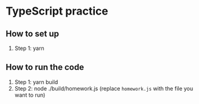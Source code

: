 # TypeScript practice

## How to set up

1. Step 1: yarn

## How to run the code

1. Step 1: yarn build
2. Step 2: node ./build/homework.js
   (replace `homework.js` with the file you want to run)
